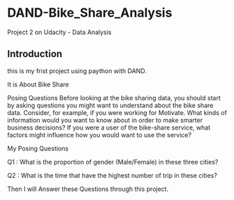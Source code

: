 # DAND-Bike_Share_Analysis
Project 2 on Udacity - Data Analysis 


## Introduction 

this is my frist project using paython with DAND. 

It is About Bike Share

Posing Questions
Before looking at the bike sharing data, you should start by asking questions you might want to understand about the bike share data. Consider, for example, if you were working for Motivate. What kinds of information would you want to know about in order to make smarter business decisions? If you were a user of the bike-share service, what factors might influence how you would want to use the service?

My Posing Questions 

Q1 : What is the proportion of gender (Male/Female) in these three cities?

Q2 : What is the time that have the highest number of trip in these cities?

Then I will Answer these Questions through this project.

